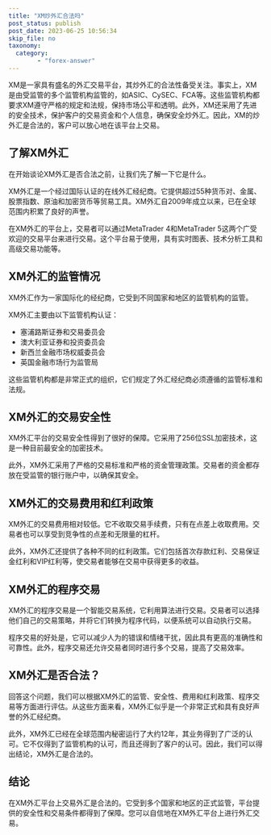 ```yaml
---
title: "XM炒外汇合法吗"
post_status: publish
post_date: 2023-06-25 10:56:34
skip_file: no
taxonomy:
  category:
        - "forex-answer"
---
```


XM是一家具有盛名的外汇交易平台，其炒外汇的合法性备受关注。事实上，XM是由受监管的多个监管机构监管的，如ASIC、CySEC、FCA等。这些监管机构都要求XM遵守严格的规定和法规，保持市场公平和透明。此外，XM还采用了先进的安全技术，保护客户的交易资金和个人信息，确保安全炒外汇。因此，XM的炒外汇是合法的，客户可以放心地在该平台上交易。

## 了解XM外汇

在开始谈论XM外汇是否合法之前，让我们先了解一下它是什么。

XM外汇是一个经过国际认证的在线外汇经纪商。它提供超过55种货币对、金属、股票指数、原油和加密货币等贸易工具。XM外汇自2009年成立以来，已在全球范围内积累了良好的声誉。

在XM外汇的平台上，交易者可以通过MetaTrader 4和MetaTrader 5这两个广受欢迎的交易平台来进行交易。这个平台易于使用，具有实时图表、技术分析工具和高级交易功能等。

## XM外汇的监管情况

XM外汇作为一家国际化的经纪商，它受到不同国家和地区的监管机构的监管。

XM外汇主要由以下监管机构认证：

- 塞浦路斯证券和交易委员会
- 澳大利亚证券和投资委员会
- 新西兰金融市场权威委员会
- 英国金融市场行为监管局

这些监管机构都是非常正式的组织，它们规定了外汇经纪商必须遵循的监管标准和法规。

## XM外汇的交易安全性

XM外汇平台的交易安全性得到了很好的保障。它采用了256位SSL加密技术，这是一种目前最安全的加密技术。

此外，XM外汇采用了严格的交易标准和严格的资金管理政策。交易者的资金都存放在受监管的银行账户中，以确保其安全。

## XM外汇的交易费用和红利政策

XM外汇的交易费用相对较低。它不收取交易手续费，只有在点差上收取费用。交易者也可以享受到竞争性的点差和无限量的杠杆。

此外，XM外汇还提供了各种不同的红利政策。它们包括首次存款红利、交易保证金红利和VIP红利等，使交易者能够在交易中获得更多的收益。

## XM外汇的程序交易

XM外汇的程序交易是一个智能交易系统，它利用算法进行交易。交易者可以选择他们自己的交易策略，并将它们转换为程序代码，以便系统可以自动执行交易。

程序交易的好处是，它可以减少人为的错误和情绪干扰，因此具有更高的准确性和可靠性。此外，程序交易还允许交易者同时进行多个交易，提高了交易效率。

## XM外汇是否合法？

回答这个问题，我们可以根据XM外汇的监管、安全性、费用和红利政策、程序交易等方面进行评估。从这些方面来看，XM外汇似乎是一个非常正式和具有良好声誉的外汇经纪商。

此外，XM外汇已经在全球范围内秘密运行了大约12年，其业务得到了广泛的认可。它不仅得到了监管机构的认可，而且还得到了客户的认可。因此，我们可以得出结论，XM外汇是合法的。

## 结论

在XM外汇平台上交易外汇是合法的。它受到多个国家和地区的正式监管，平台提供的安全性和交易条件都得到了保障。您可以自信地在XM外汇平台上进行外汇交易。 
